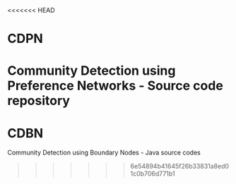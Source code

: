 <<<<<<< HEAD
# CDPN
Community Detection using Preference Networks - Source code repository
=======
# CDBN
Community Detection using Boundary Nodes - Java source codes
>>>>>>> 6e54894b41645f26b33831a8ed01c0b706d771b1

